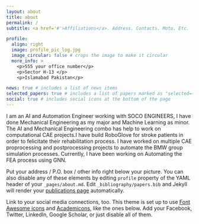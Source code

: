 ```yaml
---
layout: about
title: about
permalink: /
subtitle: <a href='#'>Affiliations</a>. Address. Contacts. Moto. Etc.

profile:
  align: right
  image: profile_pic_log.jpg
  image_circular: false # crops the image to make it circular
  more_info: >
    <p>555 your office number</p>
    <p>Sector H-13 </p>
    <p>Islamabad Pakistan</p>

news: true # includes a list of news items
selected_papers: true # includes a list of papers marked as "selected={true}"
social: true # includes social icons at the bottom of the page
---
```


I am an AI and Automation Engineer working with SOCO ENGINEERS, I have done Mechanical Engineering as my major and Machine Learning as minor. The AI and Mechanical Engineering combo has help to work on computational CAE projects.I have build RoboGlove for stroke patients in order to felicitate their rehabilitation process. I have worked on multiple CAE proprocessing and postprocessing projects to automate the BMW group simulation processes. Currently, I have been  working on Automating the FEA process using GNN.

Put your address / P.O. box / other info right below your picture. You can also disable any of these elements by editing `profile` property of the YAML header of your `_pages/about.md`. Edit `_bibliography/papers.bib` and Jekyll will render your [publications page](/al-folio/publications/) automatically.

Link to your social media connections, too. This theme is set up to use [Font Awesome icons](https://fontawesome.com/) and [Academicons](https://jpswalsh.github.io/academicons/), like the ones below. Add your Facebook, Twitter, LinkedIn, Google Scholar, or just disable all of them.
